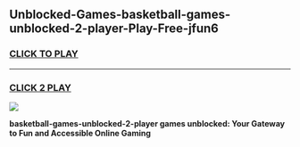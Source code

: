 
## Unblocked-Games-basketball-games-unblocked-2-player-Play-Free-jfun6
<h3>
<a href="https://premium76.site?title=basketball-games-unblocked-2-player&ref=15A">CLICK TO PLAY</a></h3>
<hr>

<h3>
<a href="https://premium76.site?title=basketball-games-unblocked-2-player&ref=15A">CLICK 2 PLAY</a>
  
</h3>

<a href="https://premium76.site?title=basketball-games-unblocked-2-player&ref=15A"><img src="https://clearcache.store/games.png"></a>


**basketball-games-unblocked-2-player games unblocked: Your Gateway to Fun and Accessible Online Gaming**
